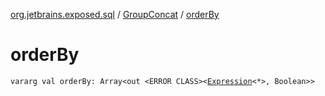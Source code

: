 [org.jetbrains.exposed.sql](../index.md) / [GroupConcat](index.md) / [orderBy](.)

# orderBy

`vararg val orderBy: Array<out <ERROR CLASS><`[`Expression`](../-expression/index.md)`<*>, Boolean>>`